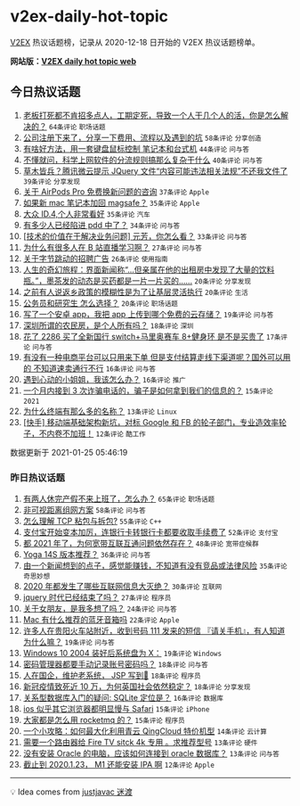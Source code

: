 # v2ex-daily-hot-topic

[V2EX](https://www.v2ex.com/) 热议话题榜，记录从 2020-12-18 日开始的 V2EX 热议话题榜单。

**网站版：[V2EX daily hot topic web](https://realleonardo.github.io/v2ex-daily-hot-topic-web/)**

## 今日热议话题

<!-- TODAY BEGIN -->

1. [老板打死都不肯招多点人，工期定死，导致一个人干几个人的活，你是怎么解决的？](https://www.v2ex.com/t/747824) `64条评论` `职场话题`
1. [公司注册下来了，分享一下费用、流程以及遇到的坑](https://www.v2ex.com/t/747843) `58条评论` `分享创造`
1. [有啥好方法，用一套键盘鼠标控制 笔记本和台式机](https://www.v2ex.com/t/747842) `44条评论` `问与答`
1. [不懂就问，科学上网软件的分流规则搞那么复杂干什么](https://www.v2ex.com/t/747883) `40条评论` `问与答`
1. [草木皆兵？腾讯微云提示 JQuery 文件“内容可能违法相关法规”不还我文件了](https://www.v2ex.com/t/747875) `39条评论` `分享发现`
1. [关于 AirPods Pro 免费换新问题的咨询](https://www.v2ex.com/t/747887) `37条评论` `Apple`
1. [如果新 mac 笔记本加回 magsafe？](https://www.v2ex.com/t/747820) `35条评论` `Apple`
1. [大众 ID.4,个人非常看好](https://www.v2ex.com/t/747823) `35条评论` `汽车`
1. [有多少人已经陷进 pdd 中了？](https://www.v2ex.com/t/747923) `34条评论` `问与答`
1. [[技术的价值在于解决业务问题] 元芳，你怎么看？](https://www.v2ex.com/t/747800) `33条评论` `问与答`
1. [为什么有很多人在 B 站直播学习啊？](https://www.v2ex.com/t/747953) `27条评论` `问与答`
1. [关于字节跳动的招聘广告](https://www.v2ex.com/t/747825) `26条评论` `使用指南`
1. [人生的奇幻旅程：界面新闻称“...但亲属在他的出租房中发现了大量的饮料瓶。”，墨茶发的动态是买药都是一片一片买的......](https://www.v2ex.com/t/747974) `20条评论` `分享发现`
1. [之前有人说返乡政策的模糊性是为了让基层灵活执行](https://www.v2ex.com/t/747971) `20条评论` `生活`
1. [公务员和研究生 怎么选择？](https://www.v2ex.com/t/747963) `20条评论` `职场话题`
1. [写了一个安卓 app，我把 app 上传到哪个免费的云存储？](https://www.v2ex.com/t/747929) `19条评论` `问与答`
1. [深圳所谓的农民房，是个人所有吗？](https://www.v2ex.com/t/747905) `18条评论` `深圳`
1. [花了 2286 买了全新国行 switch+马里奥赛车 8+健身环 是不是买贵了](https://www.v2ex.com/t/747831) `17条评论` `问与答`
1. [有没有一种电商平台可以只用来下单 但是支付结算走线下渠道呢？国外可以用的 不知道速卖通行不行](https://www.v2ex.com/t/747975) `16条评论` `问与答`
1. [遇到心动的小姐姐，我该怎么办？](https://www.v2ex.com/t/747909) `16条评论` `推广`
1. [一个月内接到 3 次诈骗电话的，骗子是如何拿到我们的信息的？](https://www.v2ex.com/t/747878) `15条评论` `2021`
1. [为什么终端有那么多的名称？](https://www.v2ex.com/t/747815) `13条评论` `Linux`
1. [[快手] 移动端基础架构新坑，对标 Google 和 FB 的轮子部门，专业造效率轮子，不内卷不加班！](https://www.v2ex.com/t/747901) `12条评论` `酷工作`

数据更新于 2021-01-25 05:46:19

<!-- TODAY END -->

### 昨日热议话题

<!-- YESTERDAY BEGIN -->

1. [有两人休完产假不来上班了，怎么办？](https://www.v2ex.com/t/747708) `65条评论` `职场话题`
1. [非可视距离组网方案](https://www.v2ex.com/t/747638) `58条评论` `问与答`
1. [怎么理解 TCP 粘包与拆包?](https://www.v2ex.com/t/747735) `55条评论` `C++`
1. [支付宝开始变本加厉，连银行卡转银行卡都要收取手续费了](https://www.v2ex.com/t/747601) `52条评论` `支付宝`
1. [都 2021 年了，为何宽带互联互通问题依然存在？](https://www.v2ex.com/t/747608) `48条评论` `宽带症候群`
1. [Yoga 14S 版本推荐？](https://www.v2ex.com/t/747587) `36条评论` `问与答`
1. [由一个新闻想到的点子，感觉能赚钱，不知道有没有竞品或法律风险](https://www.v2ex.com/t/747592) `35条评论` `奇思妙想`
1. [2020 年都发生了哪些互联网信息大灭绝？](https://www.v2ex.com/t/747743) `30条评论` `互联网`
1. [jquery 时代已经结束了吗？](https://www.v2ex.com/t/747726) `27条评论` `程序员`
1. [关于女朋友，是我多想了吗？](https://www.v2ex.com/t/747679) `24条评论` `问与答`
1. [Mac 有什么推荐的蓝牙音箱吗](https://www.v2ex.com/t/747740) `22条评论` `Apple`
1. [许多人在贵阳火车站附近，收到号码 111 发来的短信 『请关手机』，有人知道为什么嘛？](https://www.v2ex.com/t/747764) `19条评论` `问与答`
1. [Windows 10 2004 装好后系统盘为 X：](https://www.v2ex.com/t/747661) `19条评论` `Windows`
1. [密码管理器都要手动记录账号密码吗？](https://www.v2ex.com/t/747727) `18条评论` `问与答`
1. [人在国企，维护老系统， JSP 写到🤮](https://www.v2ex.com/t/747678) `18条评论` `程序员`
1. [新冠疫情致死近 10 万，为何英国社会依然稳定？](https://www.v2ex.com/t/747623) `18条评论` `分享发现`
1. [关系型数据库入门的疑问: SQLite 定位是？](https://www.v2ex.com/t/747715) `16条评论` `数据库`
1. [ios 似乎其它浏览器都明显慢与 Safari](https://www.v2ex.com/t/747658) `15条评论` `iPhone`
1. [大家都是怎么用 rocketmq 的？](https://www.v2ex.com/t/747645) `15条评论` `程序员`
1. [一个小攻略：如何最大化利用青云 QingCloud 特价机型](https://www.v2ex.com/t/747745) `14条评论` `云计算`
1. [需要一个路由器给 Fire TV sitck 4k 专用 。求推荐型号](https://www.v2ex.com/t/747739) `13条评论` `硬件`
1. [没有安装 Oracle 的电脑，应该如何连接到 oracle 数据库？](https://www.v2ex.com/t/747712) `13条评论` `问与答`
1. [截止到 2020.1.23， M1 还能安装 IPA 啊](https://www.v2ex.com/t/747668) `12条评论` `Apple`

<!-- YESTERDAY END -->

---

💡 Idea comes from [justjavac 迷渡](https://github.com/justjavac/)
